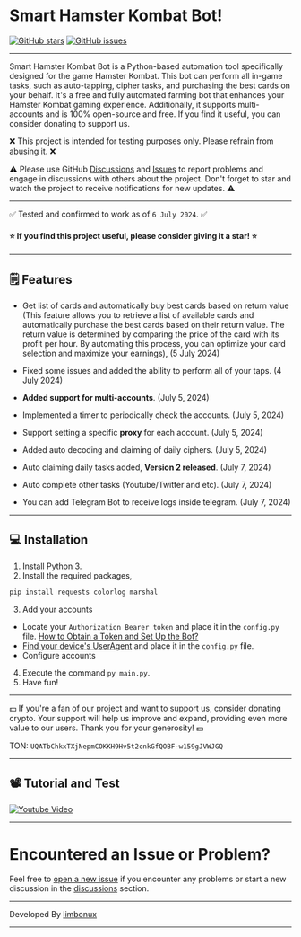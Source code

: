 # Smart Hamster Kombat Bot!

[![GitHub stars](https://img.shields.io/github/stars/limbonux/SmartHamsterKombatBot.svg)](https://github.com/limbonux/SmartHamsterKombatBot/stargazers)
[![GitHub issues](https://img.shields.io/github/issues/limbonux/SmartHamsterKombatBot.svg)](https://github.com/limbonux/SmartHamsterKombatBot/issues)

<hr>

Smart Hamster Kombat Bot is a Python-based automation tool specifically designed for the game Hamster Kombat. This bot can perform all in-game tasks, such as auto-tapping, cipher tasks, and purchasing the best cards on your behalf. It's a free and fully automated farming bot that enhances your Hamster Kombat gaming experience. Additionally, it supports multi-accounts and is 100% open-source and free. If you find it useful, you can consider donating to support us.

❌ This project is intended for testing purposes only. Please refrain from abusing it. ❌

⚠️ Please use GitHub [Discussions](https://github.com/limbonux/SmartHamsterKombatBot/discussions) and [Issues](https://github.com/limbonux/SmartHamsterKombatBot/issues) to report problems and engage in discussions with others about the project. Don't forget to star and watch the project to receive notifications for new updates. ⚠️

<hr>

✅ Tested and confirmed to work as of `6 July 2024`. ✅

#### ⭐ If you find this project useful, please consider giving it a star! ⭐

<hr>

## 🗒️ Features

- Get list of cards and automatically buy best cards based on return value (This feature allows you to retrieve a list of available cards and automatically purchase the best cards based on their return value. The return value is determined by comparing the price of the card with its profit per hour. By automating this process, you can optimize your card selection and maximize your earnings), (5 July 2024)
- Fixed some issues and added the ability to perform all of your taps. (4 July 2024)

- **Added support for multi-accounts**. (July 5, 2024)
- Implemented a timer to periodically check the accounts. (July 5, 2024)
- Support setting a specific **proxy** for each account. (July 5, 2024)
- Added auto decoding and claiming of daily ciphers. (July 5, 2024)
- Auto claiming daily tasks added, **Version 2 released**. (July 7, 2024)
- Auto complete other tasks (Youtube/Twitter and etc). (July 7, 2024)
- You can add Telegram Bot to receive logs inside telegram. (July 7, 2024)

<hr>

## 💻 Installation

1. Install Python 3.
2. Install the required packages,

```bash
pip install requests colorlog marshal
```

3. Add your accounts

- Locate your `Authorization Bearer token` and place it in the `config.py` file. [How to Obtain a Token and Set Up the Bot?](https://www.youtube.com/)
- [Find your device's UserAgent](https://github.com/limbonux/SmartHamsterKombatBot/blob/main/useful_files/user-agents.md) and place it in the `config.py` file.
- Configure accounts

4. Execute the command `py main.py`.
5. Have fun!

<hr>

💵 If you're a fan of our project and want to support us, consider donating crypto. Your support will help us improve and expand, providing even more value to our users. Thank you for your generosity! 💵

TON:
`UQATbChkxTXjNepmCOKKH9Hv5t2cnkGfQOBF-w159gJVWJGQ`

<hr>

## 📽️ Tutorial and Test

<a href="https://www.youtube.com/">
  <img align="center" src="https://raw.githubusercontent.com/limbonux/SmartHamsterKombatBot/main/thumbnail.png" alt="Youtube Video" />
</a>

---

# Encountered an Issue or Problem?

Feel free to [open a new issue](https://github.com/limbonux/SmartHamsterKombatBot/issues) if you encounter any problems or start a new discussion in the [discussions](https://github.com/limbonux/SmartHamsterKombatBot/discussions) section.

---

Developed By [limbonux](https://github.com/limbonux)

<hr>
